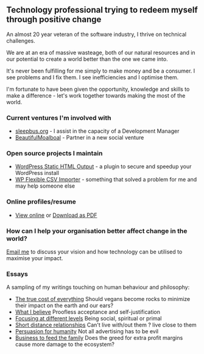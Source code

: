 ## Technology professional trying to redeem myself through positive change

An almost 20 year veteran of the software industry, I thrive on technical challenges. 

We are at an era of massive wasteage, both of our natural resources and in our potential to create a world better than the one we came into.  

It's never been fulfilling for me simply to make money and be a consumer. I see problems and I fix them. I see inefficiencies and I optimise them.

I'm fortunate to have been given the opportunity, knowledge and skills to make a difference - let's work together towards making the most of the world.  

### Current ventures I'm involved with

 - [sleepbus.org](http://sleepbus.org) - I assist in the capacity of a Development Manager
 - [BeautifulMoalboal](https://www.beautifulmoalboal.org) - Partner in a new social venture

### Open source projects I maintain

 - [WordPress Static HTML Output](https://wordpress.org/plugins/static-html-output-plugin/) - a plugin to secure and speedup your WordPress install
 - [WP Flexible CSV Importer](https://wordpress.org/plugins/wp-flexible-csv-importer/) - something that solved a problem for me and may help someone else

### Online profiles/resume

 - [View online](https://careers.stackoverflow.com/cloud) or [Download as PDF](/assets/Leon_Stafford_Technical_Professional.pdf)


### How can I help your organisation better affect change in the world?

[Email me](mailto:lionhive@gmail.com) to discuss your vision and how technology can be utilised to maximise your impact. 


### Essays

A sampling of my writings touching on human behaviour and philosophy:


 - [The true cost of everything](/essays/true_cost.html) Should vegans become rocks to minimize their impact on the earth and our ears?
 - [What I believe](/essays/what_i_believe.html) Proofless acceptance and self-justification  
 - [Focusing at different levels](/essays/focusing_at_different_levels.md) Being social, spiritual or primal
 - [Short distance relationships](/essays/short_distance_relationships.md) Can't live with/out them ? live close to them
 - [Persuasion for humanity](/essays/persuasion_for_humanity.md) Not all advertising has to be evil
 - [Business to feed the family](/essays/business_to_feed_the_family.md) Does the greed for extra profit margins cause more damage to the ecosystem? 



